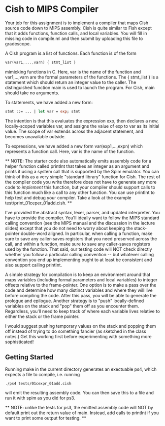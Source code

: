 # Cish to MIPS Compiler

Your job for this assignment is to implement a compiler that maps Cish
source code down to MIPS assembly. Cish is quite similar to Fish
except that it adds functions, function calls, and local variables.
You will fill in missing code in compile.ml and then submit by uploading
this file to gradescope.

A Cish program is a list of functions. Each function is of the form

```c
var(var1,...,varn) { stmt_list }
```

mimicking functions in C. Here, var is the name of the function and
var1,...,varn are the formal parameters of the functions. The {
stmt_list } is a statement which should return an integer value to the
caller. The distinguished function main is used to launch the
program. For Cish, main should take no arguments.

To statements, we have added a new form:

```ocaml
stmt ::= ... | let var = exp; stmt
```

The intention is that this evaluates the expression exp, then declares
a new, locally-scoped variables var, and assigns the value of exp to
var as its initial value. The scope of var extends across the
adjacent statement, and becomes unavailable outside.

To expressions, we have added a new form var(exp1,...,expn) which
represents a function call. Here, var is the name of the function.

**
NOTE: The starter code also automatically emits assembly code for a
helper function called printInt that takes an integer as an argument and
prints it using a system call that is supported by the Spim
emulator. You can think of this as a very simple "standard library"
function for Cish. The rest of the compiler code you write therefore
does not have to generate any more code to _implement_ this function,
but your compiler should support calls to this function much like a
call to any other function. You can use printInt to help test and
debug your compiler. Take a look at the example
test/print_01ceper_01add.cish.
**

I've provided the abstract syntax, lexer, parser, and updated
interpreter. You have to provide the compiler. You'll ideally want
to follow the MIPS standard calling convention (see the MIPS manual
and the discussion in the lecture slides) except that you do not need
to worry about keeping the stack-pointer double-word aligned. In
particular, when calling a function, make sure to save any
caller-saves registers that you need preserved across the call, and
within a function, make sure to save any caller-saves registers used
by the function. That said, our testing code will NOT check directly
whether you follow a particular calling convention -- but whatever
calling convention you end up implementing ought to at least be
consistent and also support calling printInt.

A simple strategy for compilation is to keep an environment around
that maps variables (including formal parameters and local variables)
to integer offsets relative to the frame-pointer. One option is to
make a pass over the code and determine how many distinct variables
and where they will live before compiling the code. After this pass,
you will be able to generate the prologue and epilogue. Another
strategy is to "push" locally-defined variables on the stack and "pop"
them off as you encounter them. Regardless, you'll need to keep track
of where each variable lives relative to either the stack or the frame
pointer.

I would suggest pushing temporary values on the stack and popping them
off instead of trying to do something fancier (as sketched in the
class notes.) Get this working first before experimenting with something
more sophisticated!

## Getting Started

Running make in the current directory generates an exectuable ps4, which
expects a file to compile, i.e. running

```bash
./ps4 tests/01cexpr_01add.cish
```

will emit the resulting assembly code. You can then save this to a file
and run it with spim as you did for ps3.

**
NOTE: unlike the tests for ps3, the emitted assembly code will NOT
by default print out the return value of main. Instead, add calls to
printInt if you want to print some output for testing.
**
